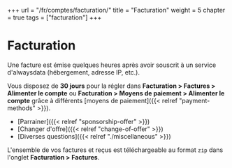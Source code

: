 +++
url = "/fr/comptes/facturation/"
title = "Facturation"
weight = 5
chapter = true
tags = ["facturation"]
+++

# Facturation

Une facture est émise quelques heures après avoir souscrit à un service d'alwaysdata (hébergement, adresse IP, etc.).

Vous disposez de **30 jours** pour la régler dans **Facturation > Factures > Alimenter le compte** ou **Facturation > Moyens de paiement > Alimenter le compte** grâce à différents [moyens de paiement]({{< relref "payment-methods" >}}).

- [Parrainer]({{< relref "sponsorship-offer" >}})
- [Changer d'offre]({{< relref "change-of-offer" >}})
- [Diverses questions]({{< relref "./miscellaneous" >}})


L'ensemble de vos factures et reçus est téléchargeable au format `zip` dans l'onglet **Facturation > Factures**.
